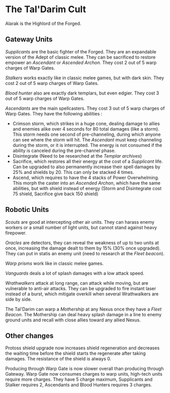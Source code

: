 # The Tal'Darim Cult

Alarak is the Highlord of the Forged.

## Gateway Units

*Supplicants* are the basic fighter of the Forged. They are an expandable version of the Adept of classic melee. They can be sacrificed to restore empower an *Ascendant* or *Ascended Archon*. They cost 2 out of 5 warp charges of Warp Gates.

*Stalkers* works exactly like in classic melee games, but with dark skin. They cost 2 out of 5 warp charges of Warp Gates.

*Blood hunter* also are exactly dark templars, but even edgier. They cost 3 out of 5 warp charges of Warp Gates.

*Ascendants* are the main spellcasters. They cost 3 out of 5 warp charges of Warp Gates. They have the following abilities :

- Crimson storm, which strikes in a huge cone, dealing damage to allies and enemies alike over 4 seconds for 80 total damages (like a storm). This storm needs one second of pre-channeling, during which anyone can see where the storm will hit. The *Ascendant* must keep channeling during the storm, or it is interrupted. The energy is not consumed if the ability is canceled during the pre-channel phase.
- Disintegrate (Need to be researched at the *Templar archives*)
- Sacrifice, which restores all their energy at the cost of a *Supplicant* life. Can be upgraded to also permanently increase their spell damages by 25% and shields by 20. This can only be stacked 4 times.
- Ascend, which requires to have the 4 stacks of Power Overwhelming. This morph the caster into an *Ascended Archon*, which have the same abilities, but with shield instead of energy (Storm and Disintegrate cost 75 shield, Sacrifice give back 150 shield)


## Robotic Units

*Scouts* are good at intercepting other air units. They can harass enemy workers or a small number of light units, but cannot stand against heavy firepower.

*Oracles* are detectors, they can reveal the weakness of up to two units at once, increasing the damage dealt to them by 15% (30% once upgraded). They can put in statis an enemy unit (need to research at the *Fleet beacon*).

*Warp prisms* work like in classic melee games.

*Vanguards* deals a lot of splash damages with a low attack speed.

*Wrathwalkers* attack at long range, can attack while moving, but are vulnerable to anti-air attacks. They can be upgraded to fire instant laser instead of a burst, which mitigate overkill when several Wrathwalkers are side by side.


The Tal'Darim can warp a *Mothership* at any Nexus once they have a *Fleet Beacon*. The Mothership can deal heavy splash damage in a line to enemy ground units and recall with close allies toward any allied Nexus.

## Other changes

Protoss shield upgrade now increases shield regeneration and decreases the waiting time before the shield starts the regenerate after taking damages. The resistance of the shield is always 0.

Producing through Warp Gate is now slower overall than producing through Gateway. Warp Gate now consumes charges to warp units, high-tech units require more charges. They have 5 charge maximum, Supplicants and Stalker requires 2, Ascendants and Blood Hunters requires 3 charges.
